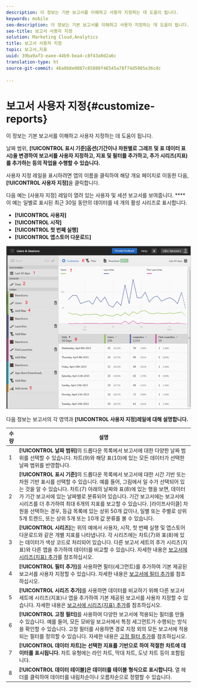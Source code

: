 ```yaml
---
description: 이 정보는 기본 보고서를 이해하고 사용자 지정하는 데 도움이 됩니다.
keywords: mobile
seo-description: 이 정보는 기본 보고서를 이해하고 사용자 지정하는 데 도움이 됩니다.
seo-title: 보고서 사용자 지정
solution: Marketing Cloud,Analytics
title: 보고서 사용자 지정
topic: 보고서,지표
uuid: 39ba9af3-eaee-44b9-bea4-c8f43a0d2a6c
translation-type: ht
source-git-commit: 46a0b8e0087c65880f46545a78f74d5985e36cdc

---
```



# 보고서 사용자 지정{#customize-reports}

이 정보는 기본 보고서를 이해하고 사용자 지정하는 데 도움이 됩니다.

날짜 범위, **[!UICONTROL 표시 기준]옵션(기간이나 차원별로 그래프 및 표 데이터 표시)을 변경하여 보고서를 사용자 지정하고, 지표 및 필터를 추가하고, 추가 시리즈(지표)를 추가하는 등의 작업을 수행할 수 있습니다.**

사용자 지정 레일을 표시하려면 앱의 이름을 클릭하여 해당 개요 페이지로 이동한 다음, **[!UICONTROL 사용자 지정]**&#x200B;을 클릭합니다.

다음 예는 [사용자 지정] 레일이 열려 있는 사용자 및 세션 보고서를 보여줍니다. **** 이 예는 일별로 표시된 최근 30일 동안의 데이터를 네 개의 활성 시리즈로 표시합니다.

* **[!UICONTROL 사용자]**
* **[!UICONTROL 시작]**
* **[!UICONTROL 첫 번째 실행]**
* **[!UICONTROL 앱스토어 다운로드]**

![](assets/reports.png)

다음 정보는 보고서의 각 영역과 **[!UICONTROL 사용자 지정]레일에 대해 설명합니다.**

| 수량 | 설명 |
|--- |--- |
| 1 | **[!UICONTROL 날짜 범위]**&#x200B;의 드롭다운 목록에서 보고서에 대한 다양한 날짜 범위를 선택할 수 있습니다. 차트(9)와 해당 표(10)에 있는 모든 데이터가 선택한 날짜 범위를 반영합니다. |
| 2 | **[!UICONTROL 표시 기준]**&#x200B;의 드롭다운 목록에서 보고서에 대한 시간 기반 또는 차원 기반 표시를 선택할 수 있습니다. 예를 들어, 그림에서 일 수가 선택되어 있는 것을 알 수 있습니다. 차트(7) 아래의 날짜와 표(8)에 있는 행을 보면, 데이터 가 기간 보고서에 있는 날짜별로 분류되어 있습니다. 기간 보고서에는 보고서에 시리즈를 더 추가하여 최대 6개의 지표를 보고할 수 있습니다.  [라이프사이클] 차원을 선택하는 경우, 등급 목록에 있는 상위 50개 값이나, 일별 또는 주별로 상위 5개 트렌드, 또는 상위 5개 또는 10개 값 분류를 볼 수 있습니다. |
| 3 | **[!UICONTROL 시리즈]**&#x200B;는 위의 예에서 사용자, 시작, 첫 번째 실행 및 앱스토어 다운로드와 같은 개별 지표를 나타냅니다. 각 시리즈에는 차트(7)와 표(8)에 있는 데이터가 색상 코드로 처리되어 있습니다.  다른 보고서 세트의 추가 시리즈(지표)와 다른 앱을 추가하여 데이터를 비교할 수 있습니다.  자세한 내용은 [보고서에 시리즈(지표) 추가](/help/using/usage/reports-customize/t-reports-series.md)를 참조하십시오. |
| 4 | **[!UICONTROL 필터 추가]**&#x200B;를 사용하면 필터(세그먼트)를 추가하여 기본 제공된 보고서를 사용자 지정할 수 있습니다. 자세한 내용은 [보고서에 필터 추가](/help/using/usage/reports-customize/t-reports-customize.md)를 참조하십시오. |
| 5 | **[!UICONTROL 시리즈 추가]**&#x200B;를 사용하면 데이터를 비교하기 위해 다른 보고서 세트에 시리즈(지표)나 앱을 추가하여 기본 제공된 보고서를 사용자 지정할 수 있습니다. 자세한 내용은 [보고서에 시리즈(지표) 추가](/help/using/usage/reports-customize/t-reports-series.md)를 참조하십시오. |
| 6 | **[!UICONTROL 고정 필터]**&#x200B;를 사용하여 다양한 보고서에 적용되는 필터를 만들 수 있습니다. 예를 들어, 모든 모바일 보고서에서 특정 세그먼트가 수행되는 방식을 확인할 수 있습니다. 고정 필터를 사용하면 경로 지정 외의 모든 보고서에 적용되는 필터를 정의할 수 있습니다.  자세한 내용은 [고정 필터 추가](/help/using/usage/reports-customize/t-sticky-filter.md)를 참조하십시오. |
| 7 | **[!UICONTROL 데이터 차트]는 선택한 지표를 기반으로 하여 적절한 차트에 데이터를 표시됩니다.** 차트 유형에는 라인 차트, 막대 차트, 도넛 차트 등이 포함됩니다. |
| 8 | **[!UICONTROL 데이터 테이블]은 데이터를 테이블 형식으로 표시합니다.** 열 헤더를 클릭하여 데이터를 내림차순이나 오름차순으로 정렬할 수 있습니다. |

